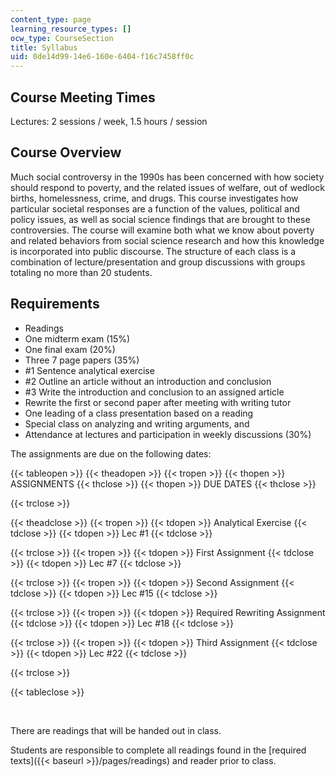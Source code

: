 ```yaml
---
content_type: page
learning_resource_types: []
ocw_type: CourseSection
title: Syllabus
uid: 0de14d99-14e6-160e-6404-f16c7458ff0c
---
```


Course Meeting Times
--------------------

Lectures: 2 sessions / week, 1.5 hours / session

Course Overview
---------------

Much social controversy in the 1990s has been concerned with how society should respond to poverty, and the related issues of welfare, out of wedlock births, homelessness, crime, and drugs. This course investigates how particular societal responses are a function of the values, political and policy issues, as well as social science findings that are brought to these controversies. The course will examine both what we know about poverty and related behaviors from social science research and how this knowledge is incorporated into public discourse. The structure of each class is a combination of lecture/presentation and group discussions with groups totaling no more than 20 students.

Requirements
------------

*   Readings
*   One midterm exam (15%)
*   One final exam (20%)
*   Three 7 page papers (35%)
*   #1 Sentence analytical exercise
*   #2 Outline an article without an introduction and conclusion
*   #3 Write the introduction and conclusion to an assigned article
*   Rewrite the first or second paper after meeting with writing tutor
*   One leading of a class presentation based on a reading
*   Special class on analyzing and writing arguments, and
*   Attendance at lectures and participation in weekly discussions (30%)

The assignments are due on the following dates:

{{< tableopen >}}
{{< theadopen >}}
{{< tropen >}}
{{< thopen >}}
ASSIGNMENTS
{{< thclose >}}
{{< thopen >}}
DUE DATES
{{< thclose >}}

{{< trclose >}}

{{< theadclose >}}
{{< tropen >}}
{{< tdopen >}}
Analytical Exercise
{{< tdclose >}}
{{< tdopen >}}
Lec #1
{{< tdclose >}}

{{< trclose >}}
{{< tropen >}}
{{< tdopen >}}
First Assignment
{{< tdclose >}}
{{< tdopen >}}
Lec #7
{{< tdclose >}}

{{< trclose >}}
{{< tropen >}}
{{< tdopen >}}
Second Assignment
{{< tdclose >}}
{{< tdopen >}}
Lec #15
{{< tdclose >}}

{{< trclose >}}
{{< tropen >}}
{{< tdopen >}}
Required Rewriting Assignment
{{< tdclose >}}
{{< tdopen >}}
Lec #18
{{< tdclose >}}

{{< trclose >}}
{{< tropen >}}
{{< tdopen >}}
Third Assignment
{{< tdclose >}}
{{< tdopen >}}
Lec #22
{{< tdclose >}}

{{< trclose >}}

{{< tableclose >}}

  
 

There are readings that will be handed out in class.

Students are responsible to complete all readings found in the [required texts]({{< baseurl >}}/pages/readings) and reader prior to class.